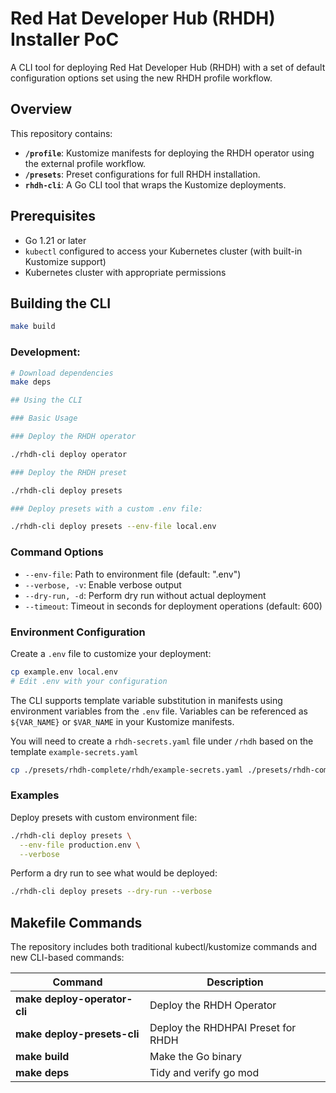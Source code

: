# Red Hat Developer Hub (RHDH) Installer PoC

A CLI tool for deploying Red Hat Developer Hub (RHDH) with a set of default configuration options set using the new RHDH profile workflow.

## Overview

This repository contains:
- **`/profile`**: Kustomize manifests for deploying the RHDH operator using the external profile workflow.
- **`/presets`**: Preset configurations for full RHDH installation.
- **`rhdh-cli`**: A Go CLI tool that wraps the Kustomize deployments.

## Prerequisites

- Go 1.21 or later
- `kubectl` configured to access your Kubernetes cluster (with built-in Kustomize support)
- Kubernetes cluster with appropriate permissions

## Building the CLI

```bash
make build
```

### Development:
```bash
# Download dependencies
make deps

## Using the CLI

### Basic Usage

### Deploy the RHDH operator

./rhdh-cli deploy operator

### Deploy the RHDH preset

./rhdh-cli deploy presets

### Deploy presets with a custom .env file:

./rhdh-cli deploy presets --env-file local.env
```

### Command Options

- `--env-file`: Path to environment file (default: ".env")
- `--verbose, -v`: Enable verbose output
- `--dry-run, -d`: Perform dry run without actual deployment
- `--timeout`: Timeout in seconds for deployment operations (default: 600)

### Environment Configuration

Create a `.env` file to customize your deployment:

```bash
cp example.env local.env
# Edit .env with your configuration
```

The CLI supports template variable substitution in manifests using environment variables from the `.env` file. Variables can be referenced as `${VAR_NAME}` or `$VAR_NAME` in your Kustomize manifests.

You will need to create a `rhdh-secrets.yaml` file under `/rhdh` based on the template `example-secrets.yaml`

```bash
cp ./presets/rhdh-complete/rhdh/example-secrets.yaml ./presets/rhdh-complete/rhdh/rhdh-secrets.yaml
```

### Examples

Deploy presets with custom environment file:
```bash
./rhdh-cli deploy presets \
  --env-file production.env \
  --verbose
```

Perform a dry run to see what would be deployed:
```bash
./rhdh-cli deploy presets --dry-run --verbose
```

## Makefile Commands

The repository includes both traditional kubectl/kustomize commands and new CLI-based commands:

| Command | Description |
| ------- | ----------- |
| **make deploy-operator-cli** | Deploy the RHDH Operator |
| **make deploy-presets-cli** | Deploy the RHDHPAI Preset for RHDH |
| **make build** | Make the Go binary |
| **make deps** | Tidy and verify go mod |
